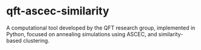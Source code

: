 # qft-ascec-similarity
A computational tool developed by the QFT research group, implemented in Python, focused on annealing simulations using ASCEC, and similarity-based clustering.
